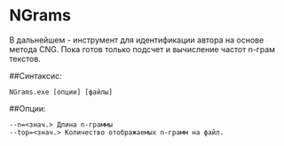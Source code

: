 NGrams
======

В дальнейшем - инструмент для идентификации автора на основе метода CNG.
Пока готов только подсчет и вычисление частот n-грам текстов.

##Синтаксис:

	NGrams.exe [опции] [файлы]

##Опции:

	--n=<знач.> Длина n-граммы
	--top=<знач.> Количество отображаемых n-грамм на файл.
